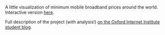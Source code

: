 A little visualization of minimum mobile broadband prices around the world. Interactive version [here](http://hangler.net/mobile-broadband).

Full description of the project (with analysis!) [on the Oxford Internet Institute student blog](http://blogs.oii.ox.ac.uk/roughconsensus/2014/02/could-you-afford-facebook-messenger-in-cameroon-a-global-map-of-mobile-broadband-prices/).
